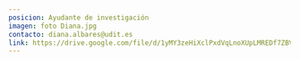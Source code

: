 ```yaml
---
posicion: Ayudante de investigación
imagen: foto Diana.jpg
contacto: diana.albares@udit.es
link: https://drive.google.com/file/d/1yMY3zeHiXclPxdVqLnoXUpLMREDf7ZBV/view?usp=drive_link
---
```

